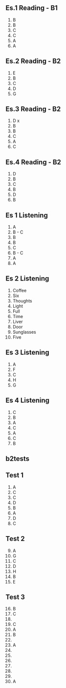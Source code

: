 ## Es.1 Reading - B1

1. B
2. B
3. C
4. C
5. A 
6. A

## Es.2 Reading - B2
1. E
2. B
3. C
4. D
5. G

## Es.3 Reading - B2
1. D x
2. B
3. B
4. C
5. A
6. C

## Es.4 Reading - B2	

1. D
2. B
3. C 
4. B 
5. D
6. B


## Es 1 Listening
1. A
2. B - C
3. B 
4. B
5. C
6. B - C
7. A 
8. A 

## Es 2 Listening
1. Coffee
2. Six
3. Thoughts 
4. Light
5. Full
6. Time
7. Liver
8. Door 
9. Sunglasses 
10. Five 

## Es 3 Listening
1. A
2. F
3. C
4. H 
5. G

## Es 4 Listening
1. C
2. B
3. A 
4. C 
5. A 
6. C 
7. B


## b2tests

## Test 1

1. A
2. C
3. C 
4. D 
5. B
6. A
7. D
8. C

## Test 2
9. A
10. G
11. C
12. D
13. H
14. B
15. E

## Test 3
16. B
17. C
19.  
20. C 
21. A 
22. B 
23.  
24. A
25.  
26.  
27.  
28. 
29.  
30.  
31. A 
<!--stackedit_data:
eyJoaXN0b3J5IjpbLTE5NTY2ODY1MTUsMTQzODI5NjQ3OSwxNT
I5NzAyODA2LDMxOTc2NzM1NywtMTA1NjEyNjIwNywtMTU3OTg2
OTMzMCwtMTk3NDIzNjExNiwtMzUzMzY5ODIyLC0yMTEyNTgyMD
k1LDIyMjk1NjE1OCwtMTI0MjMxNTg5MywtMTE2ODc4NzQ1NCwt
ODY5MjQwNjQ2LC00NTkzODgzMzQsLTc5NTE1MDQ1Niw1NTM0Nj
M0ODIsLTExNjExMTEzODYsLTYwMDkzOTEzMSwtOTg4MTk4MjQz
LDc5Mzc5MjYwNF19
-->